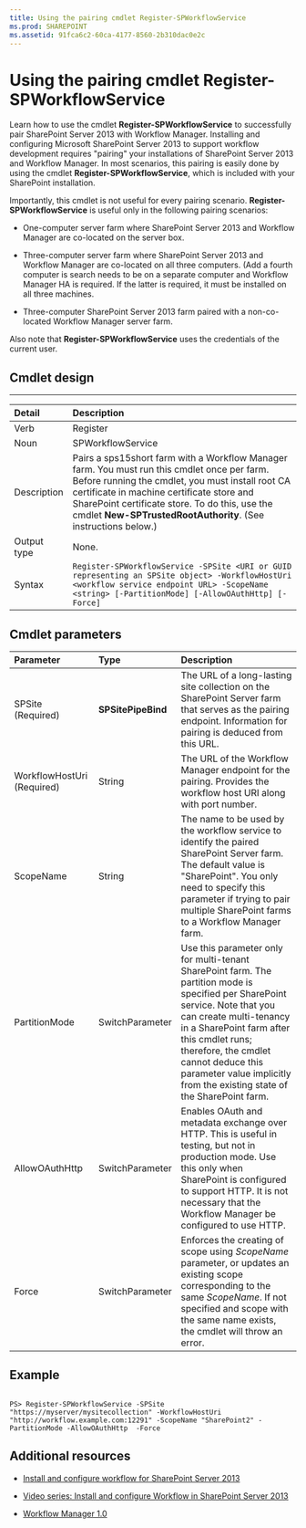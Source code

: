```yaml
---
title: Using the pairing cmdlet Register-SPWorkflowService
ms.prod: SHAREPOINT
ms.assetid: 91fca6c2-60ca-4177-8560-2b310dac0e2c
---
```




# Using the pairing cmdlet Register-SPWorkflowService
Learn how to use the cmdlet **Register-SPWorkflowService** to successfully pair SharePoint Server 2013 with Workflow Manager.
Installing and configuring Microsoft SharePoint Server 2013 to support workflow development requires "pairing" your installations of SharePoint Server 2013 and Workflow Manager. In most scenarios, this pairing is easily done by using the cmdlet **Register-SPWorkflowService**, which is included with your SharePoint installation. 
  
    
    

Importantly, this cmdlet is not useful for every pairing scenario. **Register-SPWorkflowService** is useful only in the following pairing scenarios:
- One-computer server farm where SharePoint Server 2013 and Workflow Manager are co-located on the server box. 
    
  
- Three-computer server farm where SharePoint Server 2013 and Workflow Manager are co-located on all three computers. (Add a fourth computer is search needs to be on a separate computer and Workflow Manager HA is required. If the latter is required, it must be installed on all three machines. 
    
  
- Three-computer SharePoint Server 2013 farm paired with a non-co-located Workflow Manager server farm. 
    
  
Also note that **Register-SPWorkflowService** uses the credentials of the current user.
## Cmdlet design


****


|**Detail**|**Description**|
|:-----|:-----|
|Verb |Register |
|Noun |SPWorkflowService |
|Description |Pairs a sps15short farm with a Workflow Manager farm. You must run this cmdlet once per farm. Before running the cmdlet, you must install root CA certificate in machine certificate store and SharePoint certificate store. To do this, use the cmdlet **New-SPTrustedRootAuthority**. (See instructions below.) |
|Output type |None. |
|Syntax | `Register-SPWorkflowService -SPSite <URI or GUID representing an SPSite object> -WorkflowHostUri <workflow service endpoint URL> -ScopeName <string> [-PartitionMode] [-AllowOAuthHttp] [-Force]`|
   

## Cmdlet parameters



|**Parameter**|**Type**|**Description**|
|:-----|:-----|:-----|
|SPSite          (Required) |**SPSitePipeBind**|The URL of a long-lasting site collection on the SharePoint Server farm that serves as the pairing endpoint. Information for pairing is deduced from this URL. |
|WorkflowHostUri          (Required) |String |The URL of the Workflow Manager endpoint for the pairing. Provides the workflow host URI along with port number. |
|ScopeName |String |The name to be used by the workflow service to identify the paired SharePoint Server farm. The default value is "SharePoint". You only need to specify this parameter if trying to pair multiple SharePoint farms to a Workflow Manager farm. |
|PartitionMode |SwitchParameter |Use this parameter only for multi-tenant SharePoint farm. The partition mode is specified per SharePoint service. Note that you can create multi-tenancy in a SharePoint farm after this cmdlet runs; therefore, the cmdlet cannot deduce this parameter value implicitly from the existing state of the SharePoint farm. |
|AllowOAuthHttp |SwitchParameter |Enables OAuth and metadata exchange over HTTP. This is useful in testing, but not in production mode. Use this only when SharePoint is configured to support HTTP. It is not necessary that the Workflow Manager be configured to use HTTP. |
|Force |SwitchParameter |Enforces the creating of scope using  _ScopeName_ parameter, or updates an existing scope corresponding to the same _ScopeName_. If not specified and scope with the same name exists, the cmdlet will throw an error. |
   

## Example


```

PS> Register-SPWorkflowService -SPSite "https://myserver/mysitecollection" -WorkflowHostUri "http://workflow.example.com:12291" -ScopeName "SharePoint2" -PartitionMode -AllowOAuthHttp  -Force
```


## Additional resources
<a name="bk_addresources"> </a>


-  [Install and configure workflow for SharePoint Server 2013](http://technet.microsoft.com/en-us/library/jj658588.aspx)
    
  
-  [Video series: Install and configure Workflow in SharePoint Server 2013](http://technet.microsoft.com/en-us/library/dn201724.aspx)
    
  
-  [Workflow Manager 1.0](http://msdn.microsoft.com/en-us/library/jj193528%28Azure.10%29)
    
  
